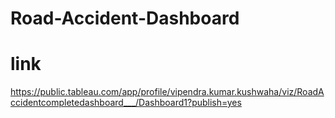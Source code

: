 # Road-Accident-Dashboard
# link 
https://public.tableau.com/app/profile/vipendra.kumar.kushwaha/viz/RoadAccidentcompletedashboard___/Dashboard1?publish=yes
